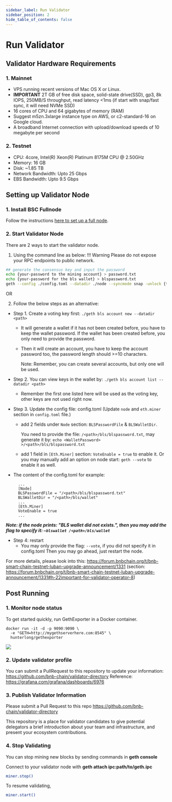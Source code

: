 ```yaml
---
sidebar_label: Run Validator
sidebar_position: 2
hide_table_of_contents: false
---
```

# Run Validator

## Validator Hardware Requirements

### 1. Mainnet
- VPS running recent versions of Mac OS X or Linux.
- **IMPORTANT** 2T GB of free disk space, solid-state drive(SSD), gp3, 8k IOPS, 250MB/S throughput, read latency <1ms (if start with snap/fast sync, it will need NVMe SSD)
- 16 cores of CPU and 64 gigabytes of memory (RAM)
- Suggest m5zn.3xlarge instance type on AWS, or c2-standard-16 on Google cloud.
- A broadband Internet connection with upload/download speeds of 10 megabyte per second

### 2. Testnet
- CPU: 4core, Intel(R) Xeon(R) Platinum 8175M CPU @ 2.50GHz
- Memory: 16 GB
- Disk: ~1.85 TB
- Network Bandwidth: Upto 25 Gbps
- EBS Bandwidth: Upto 9.5 Gbps

## Setting up Validator Node

### 1. Install BSC Fullnode

Follow the instructions [here to set up a full node](fullnode.md).

### 2. Start Validator Node

There are 2 ways to start the validator node.

1. Using the command line as below:
!!! Warning
	Please do not expose your RPC endpoints to public network.

```bash
## generate the consensus key and input the password
echo {your-password to the mining account} > password.txt
echo {your-password for the bls wallet} > blspassword.txt
geth --config ./config.toml --datadir ./node --syncmode snap -unlock {the address of your mining account} --password password.txt --blspassword blspassword.txt --mine --vote --allow-insecure-unlock --cache 18000
```
OR

2. Follow the below steps as an alternative:

- Step 1. Create a voting key first: `./geth bls account new --datadir <path>`

  - It will generate a wallet if it has not been created before, you have to keep the wallet password. If the wallet has been created before, you only need to provide the password.
  - Then it will create an account, you have to keep the account password too, the password length should >=10 characters.

    Note: Remember, you can create several accounts, but only one will be used.

- Step 2. You can view keys in the wallet by: `./geth bls account list --datadir <path>`

  - Remember the first one listed here will be used as the voting key, other keys are not used right now.

- Step 3. Update the config file: config.toml (Update `node` and `eth.miner` section in `config.toml` file.)

    - add 2 fields under `Node` section: `BLSPasswordFile` & `BLSWalletDir`.

      You need to provide the file: `/<path>/bls/blspassword.txt`, may generate it by: `echo <WalletPassword> >/<path>/bls/blspassword.txt` 
    - add 1 field in `[Eth.Miner]` section: `VoteEnable = true` to enable it.
      Or you may manually add an option on node start: `geth --vote` to enable it as well.

- The content of the config.toml for example:
  ```
    ...
    [Node]
    BLSPasswordFile = "/<path>/bls/blspassword.txt"
    BLSWalletDir = "/<path>/bls/wallet"
    ...
    [Eth.Miner]
    VoteEnable = true
    ...
  ```

**_Note: if the node prints: "BLS wallet did not exists.",
then you may add the flag to specify it: `–blswallet /<path>/bls/wallet`_**

- Step 4: restart
  - You may only provide the flag: `--vote`, if you did not specify it in config.toml
    Then you may go ahead, just restart the node.

For more details, please look into this: https://forum.bnbchain.org/t/bnb-smart-chain-testnet-luban-upgrade-announcement/1331 (section: https://forum.bnbchain.org/t/bnb-smart-chain-testnet-luban-upgrade-announcement/1331#h-22important-for-validator-operator-8)

## Post Running

### 1. Monitor node status

To get started quickly, run GethExporter in a Docker container.

```
docker run -it -d -p 9090:9090 \
  -e "GETH=http://mygethserverhere.com:8545" \
  hunterlong/gethexporter
```

![](https://grafana.com/api/dashboards/6976/images/4471/image)

### 2. Update validator profile

You can submit a PullRequest to this repository to update your information: <https://github.com/bnb-chain/validator-directory>
Reference: <https://grafana.com/grafana/dashboards/6976>


### 3. Publish Validator Information

Please submit a Pull Request to this repo <https://github.com/bnb-chain/validator-directory>

This repository is a place for validator candidates to give potential delegators a brief introduction about your team and infrastructure, and present your ecosystem contributions.

### 4. Stop Validating

You can stop mining new blocks by sending commands in **geth console**

Connect to your validator node with **geth attach ipc:path/to/geth.ipc**

```bash
miner.stop()
```

To resume validating,
```bash
miner.start()
```

